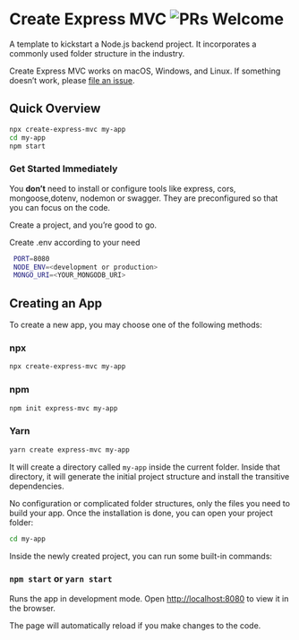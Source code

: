 # Create Express MVC  ![PRs Welcome](https://img.shields.io/badge/PRs-welcome-green.svg)

A template to kickstart a Node.js backend project. It incorporates a commonly used folder structure in the industry.

Create Express MVC works on macOS, Windows, and Linux.
If something doesn’t work, please [file an issue](https://github.com/sanyamjain036/create-express-mvc/issues/new).



## Quick Overview

```sh
npx create-express-mvc my-app
cd my-app
npm start
```

### Get Started Immediately

You **don’t** need to install or configure tools like express, cors, mongoose,dotenv, nodemon or swagger.
They are preconfigured so that you can focus on the code.

Create a project, and you’re good to go.

Create .env according to your need
```sh
 PORT=8080
 NODE_ENV=<development or production>
 MONGO_URI=<YOUR_MONGODB_URI>
```

## Creating an App
To create a new app, you may choose one of the following methods:

### npx
```sh
npx create-express-mvc my-app
```
### npm

```sh
npm init express-mvc my-app
```

### Yarn

```sh
yarn create express-mvc my-app
```

It will create a directory called `my-app` inside the current folder.
Inside that directory, it will generate the initial project structure and install the transitive dependencies.

No configuration or complicated folder structures, only the files you need to build your app.
Once the installation is done, you can open your project folder:

```sh
cd my-app
```

Inside the newly created project, you can run some built-in commands:

### `npm start` or `yarn start`

Runs the app in development mode.
Open [http://localhost:8080](http://localhost:8080) to view it in the browser.

The page will automatically reload if you make changes to the code.
